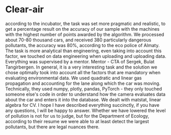 # Clear-air

according to the incubator, the task was set more pragmatic and realistic, to get a percentage result on the accuracy of our sample with the machines with the highest number of points awarded by the algorithm. We processed about 70-80 thousand cars, and received 380 particularly dangerous pollutants, the accuracy was 80%, according to the eco police of Almaty. The task is more analytical than engineering, even taking into account this factor, we touched on data engineering when uploading and uploading data. Everything was supervised by a mentor. Mentor - CTA of Sergek, Bulat Tangirbergen. In general, it is a very interesting task and the solution we chose optimally took into account all the factors that are mandatory when evaluating environmental data. We used quadratic and linear gas propagation and accounting for the lane along which the car was moving. Technically, they used numpy, plotly, pandas, PyTorch - they only touched someone else's code in order to understand how the camera evaluates data about the car and enters it into the database. We dealt with matstat, linear algebra for CV. I hope I have described everything succinctly, if you have any questions, I will be happy to answer. Whether we have lowered the level of pollution is not for us to judge, but for the Department of Ecology, according to their resume we were able to at least detect the largest pollutants, but there are legal nuances there.
